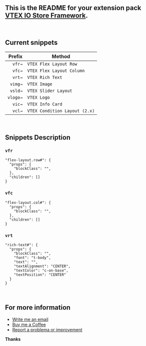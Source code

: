
## This is the README for your extension pack [VTEX IO Store Framework](https://developers.vtex.com/vtex-developer-docs/docs/overview-5).

<br>

## Current snippets

|   Prefix | Method                        |
| -------: | ----------------------------- |
|   `vfr→` | `VTEX Flex Layout Row`        |
|   `vfc→` | `VTEX Flex Layout Column`     |
|   `vrt→` | `VTEX Rich Text`              |
|  `vimg→` | `VTEX Image`                  |
|  `vsld→` | `VTEX Slider Layout`          |
| `vlogo→` | `VTEX Logo`                   |
|   `vic→` | `VTEX Info Card`              |
|   `vcl→` | `VTEX Condition Layout (2.x)` |

<br>

## Snippets Description

### `vfr`

```jsonc
"flex-layout.row#": {
  "props": {
    "blockClass": "",
  },
  "children": []
}
```

### `vfc`

```jsonc
"flex-layout.col#": {
  "props": {
    "blockClass": "",
  },
  "children": []
}
```

### `vrt`

```jsonc
"rich-text#": {
  "props": {
    "blockClass": "",
    "font": "t-body",
    "text": "",
    "textAlignment": "CENTER",
    "textColor": "c-on-base",
    "textPosition": "CENTER"
  }
}
```
<br>

## For more information

* [Write me an email](brendonguedes@icloud.com)
* [Buy me a Coffee](ko-fi.com/brendonguedes)
* [Report a problema or improvement](https://github.com/brendonguedes/vtex-snippets/issues)

**Thanks**
